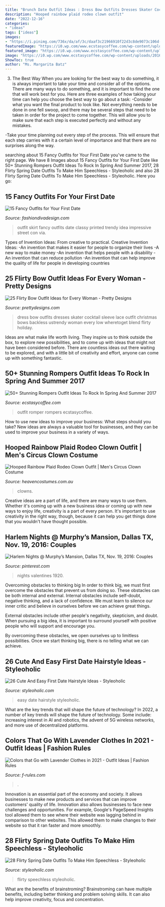 ```yaml
---
title: "Brunch Date Outfit Ideas : Dress Bow Outfits Dresses Skater Cocktail Sleeve Lace Outfit Christmas Bows Backless Ustrendy Woman Every Low Wheretoget Blend Flirty Holiday"
description: "Hooped rainbow plaid rodeo clown outfit"
date: "2022-12-16"
categories:
- "ideas"
tags: ["ideas"]
images:
- "https://i.pinimg.com/736x/da/af/3c/daaf3c21966910f22d3c8de9073c106d---costumes-harlem-nights.jpg"
featuredImage: "https://i0.wp.com/www.ecstasycoffee.com/wp-content/uploads/2016/12/ROMPER-OUTFIT-IDEAS47.jpg?resize=650%2C1084"
featured_image: "https://i0.wp.com/www.ecstasycoffee.com/wp-content/uploads/2016/12/ROMPER-OUTFIT-IDEAS47.jpg?resize=650%2C1084"
image: "https://i0.wp.com/www.ecstasycoffee.com/wp-content/uploads/2016/12/ROMPER-OUTFIT-IDEAS47.jpg?resize=650%2C1084"
ShowToc: true
author: "Ms. Margarita Batz"
---
```



3) The Best Way
When you are looking for the best way to do something, it is always important to take your time and consider all of the options. There are many ways to do something, and it is important to find the one that will work best for you. Here are three examples of how taking your time can help you choose the best way to go about a task: 
-Consider what you want the final product to look like. Not everything needs to be done in one fell swoop, and there may be several steps that need to be taken in order for the project to come together. This will allow you to make sure that each step is executed perfectly and without any mistakes.

-Take your time planning out every step of the process. This will ensure that each step carries with it a certain level of importance and that there are no surprises along the way.

	

		
searching about 15 Fancy Outfits for Your First Date you've came to the right page. We have 8 Images about 15 Fancy Outfits for Your First Date like 50+ Stunning Rompers Outfit Ideas To Rock In Spring And Summer 2017, 28 Flirty Spring Date Outfits To Make Him Speechless - Styleoholic and also 28 Flirty Spring Date Outfits To Make Him Speechless - Styleoholic. Here you go:
		
    
## 15 Fancy Outfits For Your First Date

<img loading=lazy src="http://www.fashiondivadesign.com/wp-content/uploads/2014/08/fancy7-640x960.jpg" onerror="this.onerror=null;this.src='https://tse4.mm.bing.net/th?id=OIP.CdXPRBE6_Bcer5IGf3o1hwHaLH&amp;pid=15.1';" alt="15 Fancy Outfits for Your First Date">

_Source: fashiondivadesign.com_

>outfit skirt fancy outfits date classy printed trendy idea impressive street con via. 

	

Types of Invention Ideas: From creative to practical.
Creative Invention Ideas: 
-An invention that makes it easier for people to organize their lives 
-A new way to make money 
-An invention that helps people with a disability 
-An invention that can reduce pollution 
-An invention that can help improve the quality of life for people in developing countries

    
## 25 Flirty Bow Outfit Ideas For Every Woman - Pretty Designs

<img loading=lazy src="http://www.prettydesigns.com/wp-content/uploads/2014/05/Red-Dress-with-a-Bow.jpg" onerror="this.onerror=null;this.src='https://tse4.mm.bing.net/th?id=OIP.xyHIRjVdWbCxnvRWEPPfTwHaLH&amp;pid=15.1';" alt="25 Flirty Bow Outfit Ideas for Every Woman - Pretty Designs">

_Source: prettydesigns.com_

>dress bow outfits dresses skater cocktail sleeve lace outfit christmas bows backless ustrendy woman every low wheretoget blend flirty holiday. 

	

Ideas are what make life worth living. They inspire us to think outside the box, to explore new possibilities, and to come up with ideas that might not have been considered before. There are countless ideas out there waiting to be explored, and with a little bit of creativity and effort, anyone can come up with something fantastic.

    
## 50+ Stunning Rompers Outfit Ideas To Rock In Spring And Summer 2017

<img loading=lazy src="https://i0.wp.com/www.ecstasycoffee.com/wp-content/uploads/2016/12/ROMPER-OUTFIT-IDEAS47.jpg?resize=650%2C1084" onerror="this.onerror=null;this.src='https://tse4.mm.bing.net/th?id=OIP.EwblMn1xOl-lthi4PvgXmgHaMW&amp;pid=15.1';" alt="50+ Stunning Rompers Outfit Ideas To Rock In Spring And Summer 2017">

_Source: ecstasycoffee.com_

>outfit romper rompers ecstasycoffee. 

	

How to use new ideas to improve your business: What steps should you take?
New ideas are always a valuable tool for businesses, and they can be used to improve your business in a variety of ways.

    
## Hooped Rainbow Plaid Rodeo Clown Outfit | Men&#039;s Circus Clown Costume

<img loading=lazy src="https://www.heavencostumes.com.au/media/catalog/product/cache/3ca7c4de79fd9294a778cbfdebc9dde4/f/n/fn-66160-rodeo-clown-costume-fancy-dress-costume-close-up-1200_1.jpg" onerror="this.onerror=null;this.src='https://tse4.mm.bing.net/th?id=OIP.FcrgjN6g9ygwCco3ClXGQwHaKA&amp;pid=15.1';" alt="Hooped Rainbow Plaid Rodeo Clown Outfit | Men&#039;s Circus Clown Costume">

_Source: heavencostumes.com.au_

>clowns. 

	

Creative ideas are a part of life, and there are many ways to use them. Whether it's coming up with a new business idea or coming up with new ways to enjoy life, creativity is a part of every person. It's important to use creativity in the right way, though, because it can help you get things done that you wouldn't have thought possible.

    
## Harlem Nights @ Murphy’s Mansion, Dallas TX, Nov. 19, 2016: Couples

<img loading=lazy src="https://i.pinimg.com/736x/da/af/3c/daaf3c21966910f22d3c8de9073c106d---costumes-harlem-nights.jpg" onerror="this.onerror=null;this.src='https://tse4.mm.bing.net/th?id=OIP.U9A5ar9mcj5X3J15xCwPMAHaJ8&amp;pid=15.1';" alt="Harlem Nights @ Murphy’s Mansion, Dallas TX, Nov. 19, 2016: Couples">

_Source: pinterest.com_

>nights valentines 1920. 

	

Overcoming obstacles to thinking big
In order to think big, we must first overcome the obstacles that prevent us from doing so. These obstacles can be both internal and external.
Internal obstacles include self-doubt, negative thinking, and a lack of confidence. We must learn to silence our inner critic and believe in ourselves before we can achieve great things.

External obstacles include other people's negativity, skepticism, and doubt. When pursuing a big idea, it is important to surround yourself with positive people who will support and encourage you.

By overcoming these obstacles, we open ourselves up to limitless possibilities. Once we start thinking big, there is no telling what we can achieve.

    
## 26 Cute And Easy First Date Hairstyle Ideas - Styleoholic

<img loading=lazy src="https://i.styleoholic.com/2016/03/cute-and-easy-first-date-hairstyle-ideas-15.jpg" onerror="this.onerror=null;this.src='https://tse4.mm.bing.net/th?id=OIP.IKWGJDFjxutyPA59RuZKfgHaLH&amp;pid=15.1';" alt="26 Cute And Easy First Date Hairstyle Ideas - Styleoholic">

_Source: styleoholic.com_

>easy date hairstyle styleoholic. 

	

What are the key trends that will shape the future of technology?
In 2022, a number of key trends will shape the future of technology. Some include: increasing interest in AI and robotics, the advent of 5G wireless networks, and more use of decentralized platforms.

    
## Colors That Go With Lavender Clothes In 2021 - Outfit Ideas | Fashion Rules

<img loading=lazy src="https://f-rules.com/wp-content/uploads/2016/02/lavender-maxi-skirt.jpg" onerror="this.onerror=null;this.src='https://tse3.mm.bing.net/th?id=OIP.urJ4jqD-nOLOxXzxgM1UYAHaLH&amp;pid=15.1';" alt="Colors that Go with Lavender Clothes in 2021 - Outfit Ideas | Fashion Rules">

_Source: f-rules.com_

>. 

	

Innovation is an essential part of the economy and society. It allows businesses to make new products and services that can improve customers' quality of life. Innovation also allows businesses to face new challenges and opportunities. For example, Google's PageSpeed Insights tool allowed them to see where their website was lagging behind in comparison to other websites. This allowed them to make changes to their website so that it ran faster and more smoothly.

    
## 28 Flirty Spring Date Outfits To Make Him Speechless - Styleoholic

<img loading=lazy src="https://i.styleoholic.com/2016/03/flirty-spring-date-outfits-to-make-him-speechless-2.jpg" onerror="this.onerror=null;this.src='https://tse1.mm.bing.net/th?id=OIP.5zI-cI6Q8kZVCicPn2PeLAHaLJ&amp;pid=15.1';" alt="28 Flirty Spring Date Outfits To Make Him Speechless - Styleoholic">

_Source: styleoholic.com_

>flirty speechless styleoholic. 

	

What are the benefits of brainstroming?
Brainstroming can have multiple benefits, including better thinking and problem solving skills. It can also help improve creativity, focus and concentration.

